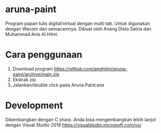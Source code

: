 # aruna-paint
Program papan tulis digital/virtual dengan multi tab. Untuk digunakan dengan Wacom dan semacamnya.
Dibuat oleh Anang Dista Satria dan Muhammad Anis Al Hilmi

Cara penggunaan
===
1. Download program https://github.com/anghilmi/aruna-paint/archive/main.zip
2. Ekstrak zip
3. Jalankan/double click pada Aruna Paint.exe

Development
===
Dikembangkan dengan C sharp. Anda bisa mengembangkan lebih lanjut dengan Visual Studio 2019 https://visualstudio.microsoft.com/vs/ 
